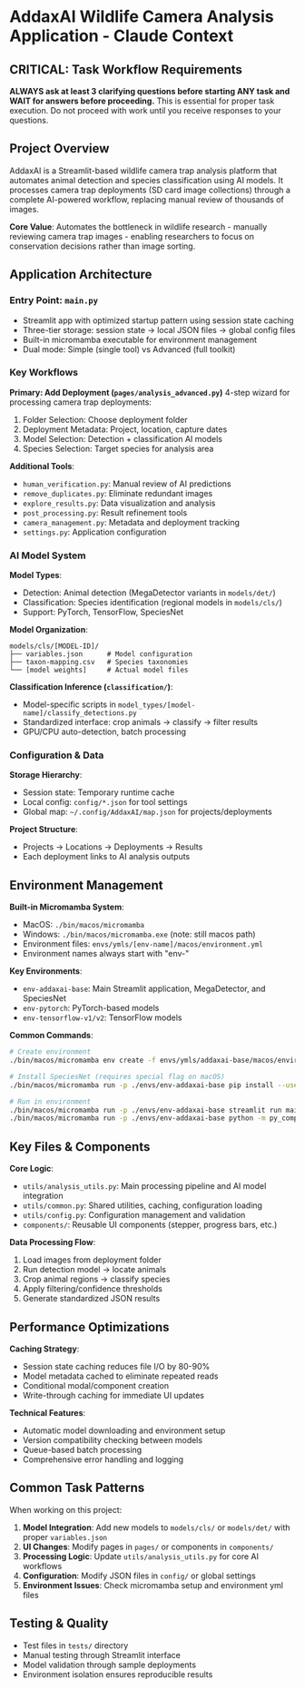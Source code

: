 # AddaxAI Wildlife Camera Analysis Application - Claude Context

## CRITICAL: Task Workflow Requirements
**ALWAYS ask at least 3 clarifying questions before starting ANY task and WAIT for answers before proceeding.** This is essential for proper task execution. Do not proceed with work until you receive responses to your questions.

## Project Overview
AddaxAI is a Streamlit-based wildlife camera trap analysis platform that automates animal detection and species classification using AI models. It processes camera trap deployments (SD card image collections) through a complete AI-powered workflow, replacing manual review of thousands of images.

**Core Value**: Automates the bottleneck in wildlife research - manually reviewing camera trap images - enabling researchers to focus on conservation decisions rather than image sorting.

## Application Architecture

### Entry Point: `main.py`
- Streamlit app with optimized startup pattern using session state caching
- Three-tier storage: session state → local JSON files → global config files
- Built-in micromamba executable for environment management
- Dual mode: Simple (single tool) vs Advanced (full toolkit)

### Key Workflows

**Primary: Add Deployment (`pages/analysis_advanced.py`)**
4-step wizard for processing camera trap deployments:
1. Folder Selection: Choose deployment folder
2. Deployment Metadata: Project, location, capture dates
3. Model Selection: Detection + classification AI models
4. Species Selection: Target species for analysis area

**Additional Tools**:
- `human_verification.py`: Manual review of AI predictions
- `remove_duplicates.py`: Eliminate redundant images
- `explore_results.py`: Data visualization and analysis
- `post_processing.py`: Result refinement tools
- `camera_management.py`: Metadata and deployment tracking
- `settings.py`: Application configuration

### AI Model System

**Model Types**:
- Detection: Animal detection (MegaDetector variants in `models/det/`)
- Classification: Species identification (regional models in `models/cls/`)
- Support: PyTorch, TensorFlow, SpeciesNet

**Model Organization**:
```
models/cls/[MODEL-ID]/
├── variables.json      # Model configuration
├── taxon-mapping.csv   # Species taxonomies  
└── [model weights]     # Actual model files
```

**Classification Inference (`classification/`)**:
- Model-specific scripts in `model_types/[model-name]/classify_detections.py`
- Standardized interface: crop animals → classify → filter results
- GPU/CPU auto-detection, batch processing

### Configuration & Data

**Storage Hierarchy**:
- Session state: Temporary runtime cache
- Local config: `config/*.json` for tool settings
- Global map: `~/.config/AddaxAI/map.json` for projects/deployments

**Project Structure**:
- Projects → Locations → Deployments → Results
- Each deployment links to AI analysis outputs

## Environment Management

**Built-in Micromamba System**:
- MacOS: `./bin/macos/micromamba`
- Windows: `./bin/macos/micromamba.exe` (note: still macos path)
- Environment files: `envs/ymls/[env-name]/macos/environment.yml`
- Environment names always start with "env-"

**Key Environments**:
- `env-addaxai-base`: Main Streamlit application, MegaDetector, and SpeciesNet
- `env-pytorch`: PyTorch-based models
- `env-tensorflow-v1/v2`: TensorFlow models

**Common Commands**:
```bash
# Create environment
./bin/macos/micromamba env create -f envs/ymls/addaxai-base/macos/environment.yml --prefix ./envs/env-addaxai-base -y

# Install SpeciesNet (requires special flag on macOS)
./bin/macos/micromamba run -p ./envs/env-addaxai-base pip install --use-pep517 speciesnet==5.0.1

# Run in environment
./bin/macos/micromamba run -p ./envs/env-addaxai-base streamlit run main.py
./bin/macos/micromamba run -p ./envs/env-addaxai-base python -m py_compile utils/analysis_utils.py
```

## Key Files & Components

**Core Logic**:
- `utils/analysis_utils.py`: Main processing pipeline and AI model integration
- `utils/common.py`: Shared utilities, caching, configuration loading
- `utils/config.py`: Configuration management and validation
- `components/`: Reusable UI components (stepper, progress bars, etc.)

**Data Processing Flow**:
1. Load images from deployment folder
2. Run detection model → locate animals
3. Crop animal regions → classify species
4. Apply filtering/confidence thresholds
5. Generate standardized JSON results

## Performance Optimizations

**Caching Strategy**:
- Session state caching reduces file I/O by 80-90%
- Model metadata cached to eliminate repeated reads
- Conditional modal/component creation
- Write-through caching for immediate UI updates

**Technical Features**:
- Automatic model downloading and environment setup
- Version compatibility checking between models
- Queue-based batch processing
- Comprehensive error handling and logging

## Common Task Patterns

When working on this project:
1. **Model Integration**: Add new models to `models/cls/` or `models/det/` with proper `variables.json`
2. **UI Changes**: Modify pages in `pages/` or components in `components/`
3. **Processing Logic**: Update `utils/analysis_utils.py` for core AI workflows
4. **Configuration**: Modify JSON files in `config/` or global settings
5. **Environment Issues**: Check micromamba setup and environment yml files

## Testing & Quality
- Test files in `tests/` directory
- Manual testing through Streamlit interface
- Model validation through sample deployments
- Environment isolation ensures reproducible results
